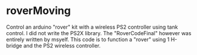 # roverMoving
Control an arduino "rover" kit with a wireless PS2 controller using tank control.
I did not write the PS2X library.
The "RoverCodeFinal" however was entirely written by msyelf. 
This code is to function a "rover" using 1 H-bridge and the PS2 wireless controller. 
